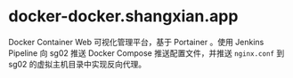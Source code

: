 # docker-docker.shangxian.app

Docker Container Web 可视化管理平台，基于 Portainer 。使用 Jenkins Pipeline 向 sg02 推送 Docker Compose 推送配置文件，并推送 `nginx.conf` 到 sg02 的虚拟主机目录中实现反向代理。